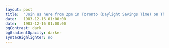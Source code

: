 ```yaml
---
layout: post
title:  "Join us here from 2pm in Toronto (Daylight Savings Time) on Thursday December 8th, 2016 for live streaming of the event."
date:   1983-12-16 01:00:00
date:   1983-12-16 01:00:00
bgContrast: dark
bgGradientOpacity: darker
syntaxHighlighter: no
---
```

